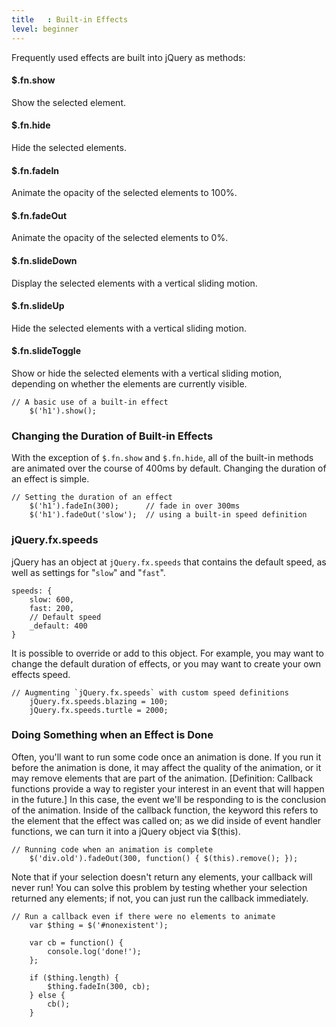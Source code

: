 ```yaml
---
title   : Built-in Effects
level: beginner
---
```

Frequently used effects are built into jQuery as methods:

#### $.fn.show

Show the selected element.

#### $.fn.hide

Hide the selected elements.

#### $.fn.fadeIn

Animate the opacity of the selected elements to 100%.

#### $.fn.fadeOut

Animate the opacity of the selected elements to 0%.

#### $.fn.slideDown

Display the selected elements with a vertical sliding motion.

#### $.fn.slideUp

Hide the selected elements with a vertical sliding motion.

#### $.fn.slideToggle

Show or hide the selected elements with a vertical sliding motion, depending on
whether the elements are currently visible.

```
// A basic use of a built-in effect
    $('h1').show();
```

### Changing the Duration of Built-in Effects

With the exception of `$.fn.show` and `$.fn.hide`, all of the built-in methods
are animated over the course of 400ms by default. Changing the duration of an
effect is simple.

```
// Setting the duration of an effect
    $('h1').fadeIn(300);      // fade in over 300ms
    $('h1').fadeOut('slow');  // using a built-in speed definition
```

### jQuery.fx.speeds

jQuery has an object at `jQuery.fx.speeds` that contains the default speed, as
well as settings for "`slow`" and "`fast`".

```
speeds: {
    slow: 600,
    fast: 200,
    // Default speed
    _default: 400
}
```

It is possible to override or add to this object.  For example, you may want to
change the default duration of effects, or you may want to create your own
effects speed.

```
// Augmenting `jQuery.fx.speeds` with custom speed definitions
    jQuery.fx.speeds.blazing = 100;
    jQuery.fx.speeds.turtle = 2000;
```

### Doing Something when an Effect is Done

Often, you'll want to run some code once an animation is done.  If you run it
before the animation is done, it may affect the quality of the animation, or it
may remove elements that are part of the animation.  [Definition: Callback
functions provide a way to register your interest in an event that will happen
in the future.] In this case, the event we'll be responding to is the
conclusion of the animation.  Inside of the callback function, the keyword this
refers to the element that the effect was called on; as we did inside of event
handler functions, we can turn it into a jQuery object via $(this).

```
// Running code when an animation is complete
    $('div.old').fadeOut(300, function() { $(this).remove(); });
```

Note that if your selection doesn't return any elements, your callback will
never run!  You can solve this problem by testing whether your selection
returned any elements; if not, you can just run the callback immediately.

```
// Run a callback even if there were no elements to animate
    var $thing = $('#nonexistent');

    var cb = function() {
        console.log('done!');
    };

    if ($thing.length) {
        $thing.fadeIn(300, cb);
    } else {
        cb();
    }
```
